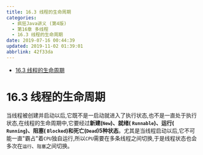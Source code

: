 ```yaml
---
title: 16.3 线程的生命周期
categories: 
  - 疯狂Java讲义 (第4版)
  - 第16章 多线程
  - 16.3 线程的生命周期
date: 2019-07-16 00:44:39
updated: 2019-11-02 01:39:01
abbrlink: 42f33da
---
```

- [16.3 线程的生命周期](/ReadingNotes/42f33da/#16-3-线程的生命周期)

<!--more-->
<script src="https://cdn.bootcss.com/jquery/3.4.0/jquery.slim.min.js"></script>
<script>$(document).ready(function () {$(".post-body > ul:nth-child(1)").hide();});</script>

<!--end-->
<!--SSTStart-->
# 16.3 线程的生命周期 #
当线程被创建并启动以后,它既不是一启动就进入了执行状态,也不是一直处于执行状态,在线程的生命周期中,它要经过**新建(`New`)、就绪( `Runnable`)、运行( `Running`)、阻塞( `Blocked`)和死亡(`Dead`)5种状态**。尤其是当线程启动以后,它不可能一直"霸占"着`CPU`独自运行,所以`CPU`需要在多条线程之间切换,于是线程状态也会多次在`运行`、`阻塞`之间切换。
<!--SSTStop-->


